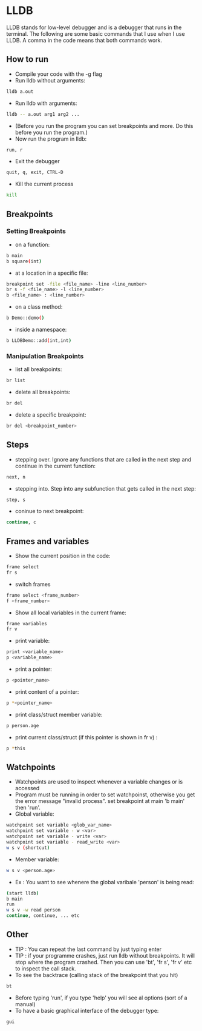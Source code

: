 # LLDB

LLDB stands for low-level debugger and is a debugger that runs in the terminal. The following are some basic commands that I use when I use LLDB. A comma in the code means that both commands work.

## How to run

* Compile your code with the -g flag      
* Run lldb without arguments:
```bash
lldb a.out
```
* Run lldb with arguments:
```bash
lldb -- a.out arg1 arg2 ...
```
* (Before you run the program you can set breakpoints and more. Do this before you run the program.)
* Now run the program in lldb:
```bash
run, r
```
* Exit the debugger
```bash
quit, q, exit, CTRL-D
```
* Kill the current process
```bash
kill
```

## Breakpoints

### Setting Breakpoints

* on a function:
```bash
b main
b square(int)
```

* at a location in a specific file:
```bash
breakpoint set -file <file_name> -line <line_number>
br s -f <file_name> -l <line_number>
b <file_name> : <line_number>
```
* on a class method:
```bash
b Demo::demo()
```

* inside a namespace:
```bash
b LLDBDemo::add(int,int)
```

### Manipulation Breakpoints

* list all breakpoints:
```bash
br list
```

* delete all breakpoints:
```bash
br del
```

* delete a specific breakpoint:
```bash
br del <breakpoint_number>
```


## Steps

* stepping over. Ignore any functions that are called in the next step and continue in the current function:
```bash
next, n
```
* stepping into. Step into any subfunction that gets called in the next step:
```bash
step, s
```
* coninue to next breakpoint:
```bash
continue, c
```

## Frames and variables

* Show the current position in the code:
```bash
frame select
fr s
```

* switch frames
```bash
frame select <frame_number>
f <frame_number>
```

* Show all local variables in the current frame:
```bash
frame variables
fr v
```

* print variable:
```bash
print <variable_name>
p <variable_name>
```
* print a pointer:
```bash
p <pointer_name>
```

* print content of a pointer:
```bash
p *<pointer_name>
```

* print class/struct member variable:
```bash
p person.age
```

* print current class/struct (if this pointer is shown in fr v) :
```bash
p *this
```

## Watchpoints

* Watchpoints are used to inspect whenever a variable changes or is accessed
* Program must be running in order to set watchpoinst, otherwise you get the error message "invalid process". set breakpoint at main 'b main' then 'run'.
* Global variable:
```bash
watchpoint set variable <glob_var_name>
watchpoint set variable - w <var>
watchpoint set variable - write <var>
watchpoint set variable - read_write <var>
w s v (shortcut)
```

* Member variable:
```bash
w s v <person.age>
```

* Ex : You want to see whenere the global varibale 'person' is being read:
```bash
(start lldb)
b main
run
w s v -w read person
continue, continue, ... etc
```





## Other

* TIP : You can repeat the last command by just typing enter
* TIP : if your programme crashes, just run lldb without breakpoints. It will stop where the program crashed. Then you can use 'bt', 'fr s', 'fr v' etc to inspect the call stack.
* To see the backtrace (calling stack of the breakpoint that you hit)
```bash
bt
```
* Before typing 'run', if you type 'help' you will see al options (sort of a manual)
* To have a basic graphical interface of the debugger type:
```bash
gui
```

